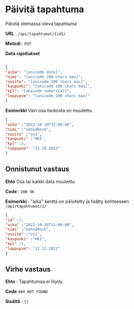 # Päivitä tapahtuma

Päivitä olemassa oleva tapahtuma

**URL** : `/api/tapahtumat/{id}/`

**Metodi** : `PUT`

**Data rajoitukset**

```json

{
"aika": "[unicode date]",
"nimi": "[unicode 100 chars max]",
"osoite": "[unicode 100 chars max]",
"kaupunki": "[unicode 100 chars max]",
"kpl": "[unicode numerical]",
"loppupvm": "[unicode 100 chars max]"
}
```
**Esimerkki** Vain osa tiedoista on muutettu.

```json
{
"aika" :"2022-10-10T15:00:00",
"nimi" :"VehnäRock",
"osoite" :"os1",
"kaupunki" :"HKI",
"kpl" :5,
"loppupvm": "12.10.2022"
}
```

## Onnistunut vastaus

**Ehto** Osa tai kaikki data muutettu

**Code** : `200 OK`

**Esimerkki** : "aika" kenttä on päivitetty ja lisätty kohteeseen `/api/tapahtumat/1/`

```json
{
"id" :1,
"aika" :"2022-10-10T15:00:00",
"nimi" :"VehnäRock",
"osoite" :"os1",
"kaupunki" :"HKI",
"kpl" :5,
"loppupvm": "12.12.2022"
}
```

## Virhe vastaus

**Ehto** : Tapahtumaa ei löydy.

**Code** `404 NOT FOUND`

**Sisältö** : `{}`


  
